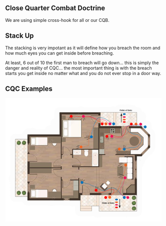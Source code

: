 ## Close Quarter Combat Doctrine
We are using simple cross-hook for all or our CQB.

## Stack Up
The stacking is very impotant as it will define how you breach the room and how much eyes you can get inside before breaching.

At least, 6 out of 10 the first man to breach will go down... this is simply the danger and reality of CQC... the most important thing is with the breach starts you get inside no matter what and you do not ever stop in a door way.

## CQC Examples
![CQC Dotrine Example](assets\cqc_doctrine.png)